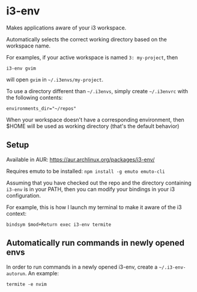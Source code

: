 # i3-env
Makes applications aware of your i3 workspace.

Automatically selects the correct working directory based on the workspace name.

For examples, if your active workspace is named `3: my-project`, then

```
i3-env gvim
```

will open `gvim` in `~/.i3envs/my-project`.

To use a directory different than `~/.i3envs`, simply create `~/.i3envrc` with the following contents:

```
environments_dir="~/repos"
```

When your workspace doesn't have a corresponding environment, then $HOME will be used as working directory (that's the default behavior)


## Setup

Available in AUR: https://aur.archlinux.org/packages/i3-env/

Requires emuto to be installed: `npm install -g emuto emuto-cli`

Assuming that you have checked out the repo and the directory containing `i3-env` is in your PATH, then you can modify your bindings in your i3 configuration.

For example, this is how I launch my terminal to make it aware of the i3 context:

```
bindsym $mod+Return exec i3-env termite
```


## Automatically run commands in newly opened envs

In order to run commands in a newly opened i3-env, create a `~/.i3-env-autorun`. An example:

```
termite -e nvim
```
